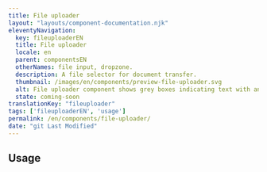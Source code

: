 ```yaml
---
title: File uploader
layout: "layouts/component-documentation.njk"
eleventyNavigation:
  key: fileuploaderEN
  title: File uploader
  locale: en
  parent: componentsEN
  otherNames: file input, dropzone.
  description: A file selector for document transfer.
  thumbnail: /images/en/components/preview-file-uploader.svg
  alt: File uploader component shows grey boxes indicating text with an upload a file button, below is an uploaded file and a red remove button to remove the uploaded file
  state: coming-soon
translationKey: "fileuploader"
tags: ['fileuploaderEN', 'usage']
permalink: /en/components/file-uploader/
date: "git Last Modified"
---
```


## Usage